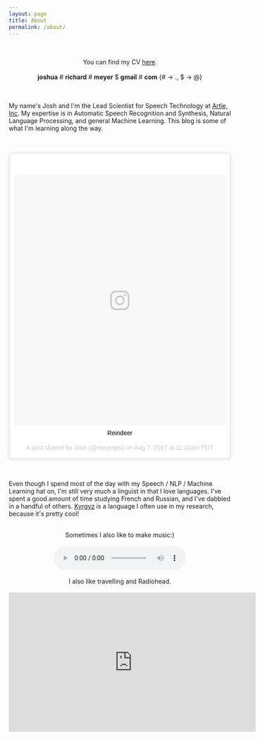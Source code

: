 ```yaml
---
layout: page
title: About
permalink: /about/
---
```




<br/>
<br/>
<center>
You can find my CV <a href="http://jrmeyer.github.io/misc/josh-meyer-cv.pdf">here</a>.
</center>
<br/>
<center>
<strong>joshua</strong> # <strong>richard</strong> # <strong>meyer</strong>  $ <strong>gmail</strong> # <strong>com</strong> {# -> ., $ -> @}
</center>
<br/>
<br/>

My name's Josh and I'm the Lead Scientist for Speech Technology at <a href="https://www.artie.com/">Artie, Inc</a>. My expertise is in Automatic Speech Recognition and Synthesis, Natural Language Processing, and general Machine Learning. This blog is some of what I'm learning along the way.

<br/>
<br/>

<center>
<blockquote class="instagram-media" data-instgrm-captioned data-instgrm-version="7" style=" background:#FFF; border:0; border-radius:3px; box-shadow:0 0 1px 0 rgba(0,0,0,0.5),0 1px 10px 0 rgba(0,0,0,0.15); margin: 1px; max-width:500px; padding:0; width:99.375%; width:-webkit-calc(100% - 2px); width:calc(100% - 2px);"><div style="padding:8px;"> <div style=" background:#F8F8F8; line-height:0; margin-top:40px; padding:58.6548488008342% 0; text-align:center; width:100%;"> <div style=" background:url(data:image/png;base64,iVBORw0KGgoAAAANSUhEUgAAACwAAAAsCAMAAAApWqozAAAABGdBTUEAALGPC/xhBQAAAAFzUkdCAK7OHOkAAAAMUExURczMzPf399fX1+bm5mzY9AMAAADiSURBVDjLvZXbEsMgCES5/P8/t9FuRVCRmU73JWlzosgSIIZURCjo/ad+EQJJB4Hv8BFt+IDpQoCx1wjOSBFhh2XssxEIYn3ulI/6MNReE07UIWJEv8UEOWDS88LY97kqyTliJKKtuYBbruAyVh5wOHiXmpi5we58Ek028czwyuQdLKPG1Bkb4NnM+VeAnfHqn1k4+GPT6uGQcvu2h2OVuIf/gWUFyy8OWEpdyZSa3aVCqpVoVvzZZ2VTnn2wU8qzVjDDetO90GSy9mVLqtgYSy231MxrY6I2gGqjrTY0L8fxCxfCBbhWrsYYAAAAAElFTkSuQmCC); display:block; height:44px; margin:0 auto -44px; position:relative; top:-22px; width:44px;"></div></div> <p style=" margin:8px 0 0 0; padding:0 4px;"> <a href="https://www.instagram.com/p/BXgMSQXnG7C/" style=" color:#000; font-family:Arial,sans-serif; font-size:14px; font-style:normal; font-weight:normal; line-height:17px; text-decoration:none; word-wrap:break-word;" target="_blank">Reindeer</a></p> <p style=" color:#c9c8cd; font-family:Arial,sans-serif; font-size:14px; line-height:17px; margin-bottom:0; margin-top:8px; overflow:hidden; padding:8px 0 7px; text-align:center; text-overflow:ellipsis; white-space:nowrap;">A post shared by Josh (@meyerjos) on <time style=" font-family:Arial,sans-serif; font-size:14px; line-height:17px;" datetime="2017-08-07T18:41:21+00:00">Aug 7, 2017 at 11:41am PDT</time></p></div></blockquote>
<script async defer src="//platform.instagram.com/en_US/embeds.js"></script>
</center>

<br/>
<br/>

Even though I spend most of the day with my Speech / NLP / Machine Learning hat on, I'm still very much a linguist in that I love languages. I've spent a good amount of time studying French and Russian, and I've dabbled in a handful of others. [Kyrgyz](https://en.wikipedia.org/wiki/Kyrgyz_language) is a language I often use in my research, because it's pretty cool!

<br/>

<center>Sometimes I also like to make music:)</center>
<br/>

<center><audio controls>
 <source src="http://jrmeyer.github.io/misc/piano_6.wav"
         type='audio/wav'>
 <!-- The next line will only be executed if the browser doesn't support the <audio> tag-->
 <p>Your user agent does not support the HTML5 Audio element.</p>
</audio></center>

<br/>


<center>
I also like travelling and Radiohead.
</center>

<br/>


<center>
<iframe width="560" height="315" src="https://www.youtube.com/embed/V6G0tjT6A3I" frameborder="0" allowfullscreen></iframe>
</center>


<br/>
<br/>
<br/>
<br/>
